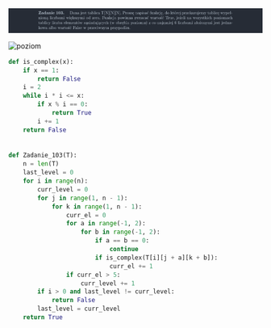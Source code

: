 <picture>
  <source srcset="../../srt/zbior_zadan/103.png" media="(prefers-color-scheme: light)">
  <source srcset="../../srt/zbior_zadan/black_103.png" media="(prefers-color-scheme: dark)">
  <img src="../../srt/zbior_zadan/black_103.png" alt="zadanie 103">
</picture>

![poziom](https://github.com/user-attachments/assets/5ebd78fb-a2f3-48e9-899b-9e7b52557e2a)

```python
def is_complex(x):
    if x == 1:
        return False
    i = 2
    while i * i <= x:
        if x % i == 0:
            return True
        i += 1
    return False


def Zadanie_103(T):
    n = len(T)
    last_level = 0
    for i in range(n):
        curr_level = 0
        for j in range(1, n - 1):
            for k in range(1, n - 1):
                curr_el = 0
                for a in range(-1, 2):
                    for b in range(-1, 2):
                        if a == b == 0:
                            continue
                        if is_complex(T[i][j + a][k + b]):
                            curr_el += 1
                if curr_el > 5:
                    curr_level += 1
        if i > 0 and last_level != curr_level:
            return False
        last_level = curr_level
    return True



```